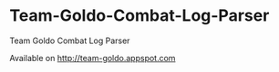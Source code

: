Team-Goldo-Combat-Log-Parser
============================

Team Goldo Combat Log Parser

Available on http://team-goldo.appspot.com
